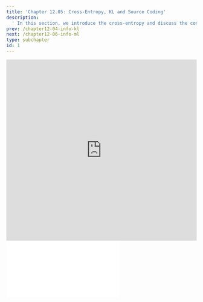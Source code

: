 ```yaml
---
title: 'Chapter 12.05: Cross-Entropy, KL and Source Coding'
description:
  ' In this section, we introduce the cross-entropy and discuss the connection between entropy, cross-entropy, and Kullback-Leibler-divergence. '
prev: /chapter12-04-info-kl
next: /chapter12-06-info-ml
type: subchapter
id: 1
---
```



<!-- Hier jetzt die neuen Links einpflegen -->


<exercise id="1" title="Video Lecture">
<iframe width="100%" height="480" src="https://www.youtube.com/embed/V5nYGjhRfY0" frameborder="0" allow="accelerometer; autoplay; encrypted-media; gyroscope; picture-in-picture" allowfullscreen></iframe>
</exercise>

<exercise id="2" title="Slides">
<object data="pdfs/12/slides-info-cross-entropy-kld.pdf" type="application/pdf" style="width:100%;height:480px">
    <embed src="pdfs/12/slides-info-cross-entropy-kld.pdf" type="application/pdf" />
</object>
</exercise>


